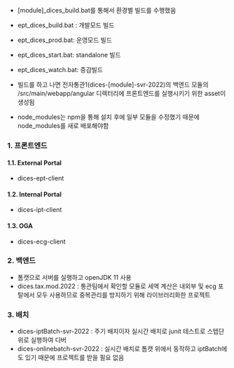 - [module]_dices_build.bat를 통해서 환경별 빌드를 수행했음
+ ept_dices_build.bat : 개발모드 빌드
+ ept_dices_prod.bat: 운영모드 빌드
+ ept_dices_start.bat: standalone 빌드
+ ept_dices_watch.bat: 증감빌드

+ 빌드를 하고 나면 전자통관1(dices-[module]-svr-2022)의 백엔드 모듈의 /src/main/webapp/angular 디렉터리에 프론트엔드를 실행시키기 위한 asset이 생성됨

- node_modules는 npm을 통해 설치 후에 일부 모듈을 수정했기 때문에 node_modules를 새로 배포해야함

### 1. 프론트엔드  
#### 1.1. External Portal  
+ dices-ept-client

#### 1.2. Internal Portal  
+ dices-ipt-client  

#### 1.3. OGA
+ dices-ecg-client

### 2. 백엔드
+ 톰캣으로 서버를 실행하고 openJDK 11 사용
+ dices.tax.mod.2022 : 통관팀에서 확인할 모듈로 세액 계산은 내외부 및 ecg 포탈에서 모두 사용하므로 중복관리를 방지하기 위해 라이브러리화한 프로젝트

### 3. 배치
+ dices-iptBatch-svr-2022 : 주기 배치이자 실시간 배치로 junit 테스트로 스텝단위로 실행하여 디버
+ dices-onlinebatch-svr-2022 : 실시간 배치로 톰캣 위에서 동작하고 iptBatch에도 있기 때문에 프로젝트를 받을 필요 없음
